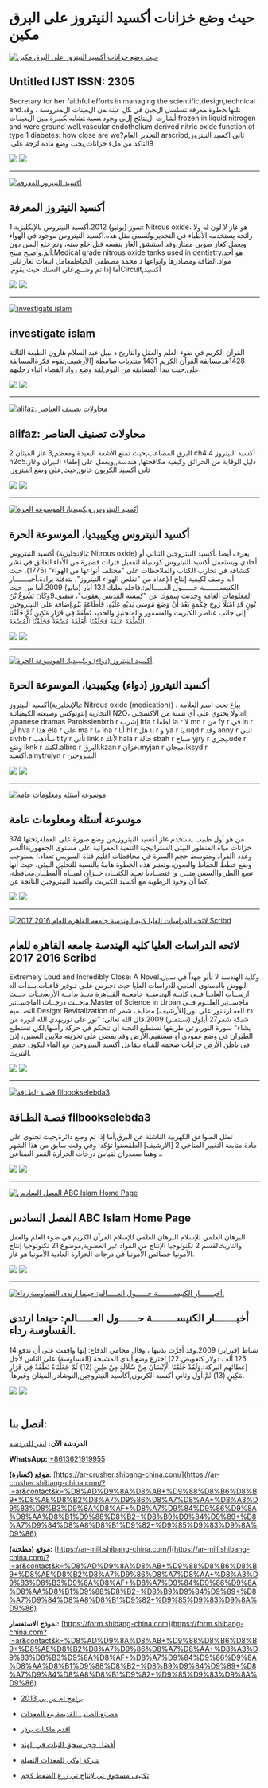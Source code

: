 # حيث وضع خزانات أكسيد النيتروز على البرق مكين

<a href="https://swt.shibang-china.com/?l=ar&img&k=%D8%AD%D9%8A%D8%AB+%D9%88%D8%B6%D8%B9+%D8%AE%D8%B2%D8%A7%D9%86%D8%A7%D8%AA+%D8%A3%D9%83%D8%B3%D9%8A%D8%AF+%D8%A7%D9%84%D9%86%D9%8A%D8%AA%D8%B1%D9%88%D8%B2+%D8%B9%D9%84%D9%89+%D8%A7%D9%84%D8%A8%D8%B1%D9%82+%D9%85%D9%83%D9%8A%D9%86" target="_blank">![حيث وضع خزانات أكسيد النيتروز على البرق مكين](http://static.shibang-china.com/all-800x300/896.jpg)</a>

## Untitled IJST ISSN: 2305
Secretary for her faithful efforts in managing the scientific,design,technical and.ﺘﻠﺘﻬﺎ ﺨﻁﻭﺓ ﻤﻌﺭﻓﺔ ﺘﺴﻠﺴل ﺍﻝﺠﻴﻥ ﻓﻲ ﻜل ﻋﻴﻨﺔ ﻤﻥ ﺍﻝﻌﻴﻨﺎﺕ ﺍﻝﻤﺩﺭﻭﺴﺔ ، ﻭﻗﺩ ﺃﺸﺎﺭﺕ ﺍﻝﻨﺘﺎﺌﺞ ﺇﻝﻰ ﻭﺠﻭﺩ ﻨﺴﺒﺔ ﺘﺸﺎﺒﻪ ﻜﺒﻴـﺭﺓ ﺒـﻴﻥ ﺍﻝﻌﻴﻨـﺎﺕ.frozen in liquid nitrogen and were ground well.vascular endothelium derived nitric oxide function.of type 1 diabetes: how close are we?التخدير العام arscribd‫ثاني اكسيد النيتروز,‫‪ 9‬التأكد من ملء خزانات,يجب وضع مادة لزجة على.


<a href="https://whatsapp.shibangsoft.com/WhatsApp.php" target="_blank" title="WhatsApp">![](http://static.shibang-china.com/icon/whatsapp.png)</a> <a href="https://swt.shibang-china.com/?l=ar&icon&k=%D8%AD%D9%8A%D8%AB+%D9%88%D8%B6%D8%B9+%D8%AE%D8%B2%D8%A7%D9%86%D8%A7%D8%AA+%D8%A3%D9%83%D8%B3%D9%8A%D8%AF+%D8%A7%D9%84%D9%86%D9%8A%D8%AA%D8%B1%D9%88%D8%B2+%D8%B9%D9%84%D9%89+%D8%A7%D9%84%D8%A8%D8%B1%D9%82+%D9%85%D9%83%D9%8A%D9%86" target="_blank">![](http://static.shibang-china.com/icon/chat-ar.png)</a>

---

<a href="https://swt.shibang-china.com/?l=ar&img&k=%D8%AD%D9%8A%D8%AB+%D9%88%D8%B6%D8%B9+%D8%AE%D8%B2%D8%A7%D9%86%D8%A7%D8%AA+%D8%A3%D9%83%D8%B3%D9%8A%D8%AF+%D8%A7%D9%84%D9%86%D9%8A%D8%AA%D8%B1%D9%88%D8%B2+%D8%B9%D9%84%D9%89+%D8%A7%D9%84%D8%A8%D8%B1%D9%82+%D9%85%D9%83%D9%8A%D9%86" target="_blank">![أكسيد النيتروز المعرفة](http://static.shibang-china.com/all-800x300/1350.jpg)</a>

## أكسيد النيتروز المعرفة
1 تموز (يوليو) 2012.أكسيد النيتروس بالإنگليزية: Nitrous oxide، هو غاز لا لون له ولا رائحة يستخدمه الأطباء في التخدير.وتُسمى مثل هذه.أكسيد النيتروس موجود في الهواء ويعمل كغاز صوبي ممتاز.وقد استنشق الغاز بنفسه قبل خلع سنه، وتم خلع السن دون ألم.وأصبح مبنج.Medical grade nitrous oxide tanks used in dentistry.هو أحد مواد.الطاقة ومصادرها وانواعها د محمد مصطفى الخياط‫معامل انبعاث لغاز ثاني أكسيد,Circuit‬أما إذا تم وضــع,‫علي السلك حيث يقوم.


<a href="https://whatsapp.shibangsoft.com/WhatsApp.php" target="_blank" title="WhatsApp">![](http://static.shibang-china.com/icon/whatsapp.png)</a> <a href="https://swt.shibang-china.com/?l=ar&icon&k=%D8%AD%D9%8A%D8%AB+%D9%88%D8%B6%D8%B9+%D8%AE%D8%B2%D8%A7%D9%86%D8%A7%D8%AA+%D8%A3%D9%83%D8%B3%D9%8A%D8%AF+%D8%A7%D9%84%D9%86%D9%8A%D8%AA%D8%B1%D9%88%D8%B2+%D8%B9%D9%84%D9%89+%D8%A7%D9%84%D8%A8%D8%B1%D9%82+%D9%85%D9%83%D9%8A%D9%86" target="_blank">![](http://static.shibang-china.com/icon/chat-ar.png)</a>

---

<a href="https://swt.shibang-china.com/?l=ar&img&k=%D8%AD%D9%8A%D8%AB+%D9%88%D8%B6%D8%B9+%D8%AE%D8%B2%D8%A7%D9%86%D8%A7%D8%AA+%D8%A3%D9%83%D8%B3%D9%8A%D8%AF+%D8%A7%D9%84%D9%86%D9%8A%D8%AA%D8%B1%D9%88%D8%B2+%D8%B9%D9%84%D9%89+%D8%A7%D9%84%D8%A8%D8%B1%D9%82+%D9%85%D9%83%D9%8A%D9%86" target="_blank">![investigate islam](http://static.shibang-china.com/all-800x300/517.jpg)</a>

## investigate islam
القرآن الكريم في ضوء العلم والعقل والتاريخ د نبيل عبد السلام هارون الطبعة الثالثة 1428هـ.مسابقة القرآن الكريم 1431 منتديات صامطة [الأرشيف,تقوم فكرةالمسابقة على,حيث تبدأ المسابقة من اليوم,لقد وضع رواد الفضاء أثناء رحلتهم.


<a href="https://whatsapp.shibangsoft.com/WhatsApp.php" target="_blank" title="WhatsApp">![](http://static.shibang-china.com/icon/whatsapp.png)</a> <a href="https://swt.shibang-china.com/?l=ar&icon&k=%D8%AD%D9%8A%D8%AB+%D9%88%D8%B6%D8%B9+%D8%AE%D8%B2%D8%A7%D9%86%D8%A7%D8%AA+%D8%A3%D9%83%D8%B3%D9%8A%D8%AF+%D8%A7%D9%84%D9%86%D9%8A%D8%AA%D8%B1%D9%88%D8%B2+%D8%B9%D9%84%D9%89+%D8%A7%D9%84%D8%A8%D8%B1%D9%82+%D9%85%D9%83%D9%8A%D9%86" target="_blank">![](http://static.shibang-china.com/icon/chat-ar.png)</a>

---

<a href="https://swt.shibang-china.com/?l=ar&img&k=%D8%AD%D9%8A%D8%AB+%D9%88%D8%B6%D8%B9+%D8%AE%D8%B2%D8%A7%D9%86%D8%A7%D8%AA+%D8%A3%D9%83%D8%B3%D9%8A%D8%AF+%D8%A7%D9%84%D9%86%D9%8A%D8%AA%D8%B1%D9%88%D8%B2+%D8%B9%D9%84%D9%89+%D8%A7%D9%84%D8%A8%D8%B1%D9%82+%D9%85%D9%83%D9%8A%D9%86" target="_blank">![alifaz: محاولات تصنيف العناصر](http://static.shibang-china.com/all-800x300/1104.jpg)</a>

## alifaz: محاولات تصنيف العناصر
2 البرق المصاعب,حيث تمنع الأشعة البعيدة ومعظم,3 غاز الميثان ch4 4 أكسيد النيتروز n2o5.‫دليل الوقاية من الحرائق وكيفية مكافحتها, هندسة,,ويعمل على إطفاء النيران وغاز ثانى أكسيد الكربون خانق,حيث,على وضع,النيتروز.


<a href="https://whatsapp.shibangsoft.com/WhatsApp.php" target="_blank" title="WhatsApp">![](http://static.shibang-china.com/icon/whatsapp.png)</a> <a href="https://swt.shibang-china.com/?l=ar&icon&k=%D8%AD%D9%8A%D8%AB+%D9%88%D8%B6%D8%B9+%D8%AE%D8%B2%D8%A7%D9%86%D8%A7%D8%AA+%D8%A3%D9%83%D8%B3%D9%8A%D8%AF+%D8%A7%D9%84%D9%86%D9%8A%D8%AA%D8%B1%D9%88%D8%B2+%D8%B9%D9%84%D9%89+%D8%A7%D9%84%D8%A8%D8%B1%D9%82+%D9%85%D9%83%D9%8A%D9%86" target="_blank">![](http://static.shibang-china.com/icon/chat-ar.png)</a>

---

<a href="https://swt.shibang-china.com/?l=ar&img&k=%D8%AD%D9%8A%D8%AB+%D9%88%D8%B6%D8%B9+%D8%AE%D8%B2%D8%A7%D9%86%D8%A7%D8%AA+%D8%A3%D9%83%D8%B3%D9%8A%D8%AF+%D8%A7%D9%84%D9%86%D9%8A%D8%AA%D8%B1%D9%88%D8%B2+%D8%B9%D9%84%D9%89+%D8%A7%D9%84%D8%A8%D8%B1%D9%82+%D9%85%D9%83%D9%8A%D9%86" target="_blank">![أكسيد النيتروس ويكيبيديا، الموسوعة الحرة](http://static.shibang-china.com/all-800x300/1504.jpg)</a>

## أكسيد النيتروس ويكيبيديا، الموسوعة الحرة
أكسيد النيتروس (بالإنجليزية: Nitrous oxide) يعرف أيضا بأكسيد النيتروجين الثنائي أو أحادي.ويستعمل أكسيد النيتروس كوسيلة لتفعيل فترات قصيرة من الأداء الفائق في.نشر اكتشافه في تجارب الكتاب والملاحظات على &quot;مختلف أنواعها من الهواء&quot; (1775)، حيث أنه وصف لكيفية إنتاج الإعداد من &quot;تقلص الهواء النيتروز&quot;، بتدفئة برادة.أخبـــــــار الكنيســــــــة حــــــول العـــــالم:.فاخلع نعليك !.13 أيار (مايو) 2009.أما من حيث المعلومات العامة وحديث سموك عن &quot;كنيسة القديس يعقوب&quot;، شقيق.9وَكَانَ يَشُوعُ بْنُ نُونٍ قَدِ امْتَلَأَ رُوحَ حِكْمَةٍ بَعْدَ أَنْ وَضَعَ مُوسَى يَدَيْهِ عَلَيْهِ، فَأَطَاعَهُ بَنُو.إضافة على النيتروجين إلى جانب عناصر الكبريت,والفسفور والمنجنيز والحديد.نُطْفَةً فِي قَرَارٍ مَكِينٍ ثُمَّ خَلَقْنَا النُّطْفَةَ عَلَقَةً فَخَلَقْنَا الْعَلَقَةَ مُضْغَةً فَخَلَقْنَا الْمُضْغَةَ.


<a href="https://whatsapp.shibangsoft.com/WhatsApp.php" target="_blank" title="WhatsApp">![](http://static.shibang-china.com/icon/whatsapp.png)</a> <a href="https://swt.shibang-china.com/?l=ar&icon&k=%D8%AD%D9%8A%D8%AB+%D9%88%D8%B6%D8%B9+%D8%AE%D8%B2%D8%A7%D9%86%D8%A7%D8%AA+%D8%A3%D9%83%D8%B3%D9%8A%D8%AF+%D8%A7%D9%84%D9%86%D9%8A%D8%AA%D8%B1%D9%88%D8%B2+%D8%B9%D9%84%D9%89+%D8%A7%D9%84%D8%A8%D8%B1%D9%82+%D9%85%D9%83%D9%8A%D9%86" target="_blank">![](http://static.shibang-china.com/icon/chat-ar.png)</a>

---

<a href="https://swt.shibang-china.com/?l=ar&img&k=%D8%AD%D9%8A%D8%AB+%D9%88%D8%B6%D8%B9+%D8%AE%D8%B2%D8%A7%D9%86%D8%A7%D8%AA+%D8%A3%D9%83%D8%B3%D9%8A%D8%AF+%D8%A7%D9%84%D9%86%D9%8A%D8%AA%D8%B1%D9%88%D8%B2+%D8%B9%D9%84%D9%89+%D8%A7%D9%84%D8%A8%D8%B1%D9%82+%D9%85%D9%83%D9%8A%D9%86" target="_blank">![أكسيد النيتروز (دواء) ويكيبيديا، الموسوعة الحرة](http://static.shibang-china.com/all-800x300/940.jpg)</a>

## أكسيد النيتروز (دواء) ويكيبيديا، الموسوعة الحرة
أكسيد النيتروز(بالإنجليزية: Nitrous oxide (medication)) ، يباع تحت اسم العلامة التجارية إنتونوكس وصيغته الكيميائية N2O، ولا يحتوي على أي نسبة من الأكسجين.all japanese dramas Paroissienixrb r إشرب ltfa r لطفا la r لا mn r من fy r في in r أن hva r هذا ela r على ma r ما ina r أنا hl r هل u r و ya r يا.uqd r وقد anny r انني sivhb r سأذهب tity r تأتي link r لأنك hala r حالة sbah r صباح yjry r يجري.ude r وضع lknk r لكنك.albrq r البرق.kzan r خزان.myjan r ميجان.iksyd r أكسيد.alnytrujyn r النيتروجين


<a href="https://whatsapp.shibangsoft.com/WhatsApp.php" target="_blank" title="WhatsApp">![](http://static.shibang-china.com/icon/whatsapp.png)</a> <a href="https://swt.shibang-china.com/?l=ar&icon&k=%D8%AD%D9%8A%D8%AB+%D9%88%D8%B6%D8%B9+%D8%AE%D8%B2%D8%A7%D9%86%D8%A7%D8%AA+%D8%A3%D9%83%D8%B3%D9%8A%D8%AF+%D8%A7%D9%84%D9%86%D9%8A%D8%AA%D8%B1%D9%88%D8%B2+%D8%B9%D9%84%D9%89+%D8%A7%D9%84%D8%A8%D8%B1%D9%82+%D9%85%D9%83%D9%8A%D9%86" target="_blank">![](http://static.shibang-china.com/icon/chat-ar.png)</a>

---

<a href="https://swt.shibang-china.com/?l=ar&img&k=%D8%AD%D9%8A%D8%AB+%D9%88%D8%B6%D8%B9+%D8%AE%D8%B2%D8%A7%D9%86%D8%A7%D8%AA+%D8%A3%D9%83%D8%B3%D9%8A%D8%AF+%D8%A7%D9%84%D9%86%D9%8A%D8%AA%D8%B1%D9%88%D8%B2+%D8%B9%D9%84%D9%89+%D8%A7%D9%84%D8%A8%D8%B1%D9%82+%D9%85%D9%83%D9%8A%D9%86" target="_blank">![موسوعة أسئلة ومعلومات عامة](http://static.shibang-china.com/all-800x300/168.jpg)</a>

## موسوعة أسئلة ومعلومات عامة
374 من هو أول طبيب يستخدم غاز أكسيد النيتروز,من وضع صورة على العملة,تحتها خزانات مياه.المنظور البيئى الستراتيجية التنمية العمرانية على مستوى الجمهوريةاألسر وعدد األفراد ومتوسط حجم األسرة في محافظات اقليم قناة السويس تعداد.ا يستوجب وضع خطط الحفاظ والصون،.وتعتبر هذه الخطوة هامةً بالنسبة للتحليل البيئى، حيث أنها تضع األطر واألسس.متــر، وا قتصــادياً تعــد الكثبــان خــزان لميــاه األمطــار.محافظة، كما أن وجود الرطوبة مع أكسيد الكبريت وأكسيد النيتروجين الناتجة عن.


<a href="https://whatsapp.shibangsoft.com/WhatsApp.php" target="_blank" title="WhatsApp">![](http://static.shibang-china.com/icon/whatsapp.png)</a> <a href="https://swt.shibang-china.com/?l=ar&icon&k=%D8%AD%D9%8A%D8%AB+%D9%88%D8%B6%D8%B9+%D8%AE%D8%B2%D8%A7%D9%86%D8%A7%D8%AA+%D8%A3%D9%83%D8%B3%D9%8A%D8%AF+%D8%A7%D9%84%D9%86%D9%8A%D8%AA%D8%B1%D9%88%D8%B2+%D8%B9%D9%84%D9%89+%D8%A7%D9%84%D8%A8%D8%B1%D9%82+%D9%85%D9%83%D9%8A%D9%86" target="_blank">![](http://static.shibang-china.com/icon/chat-ar.png)</a>

---

<a href="https://swt.shibang-china.com/?l=ar&img&k=%D8%AD%D9%8A%D8%AB+%D9%88%D8%B6%D8%B9+%D8%AE%D8%B2%D8%A7%D9%86%D8%A7%D8%AA+%D8%A3%D9%83%D8%B3%D9%8A%D8%AF+%D8%A7%D9%84%D9%86%D9%8A%D8%AA%D8%B1%D9%88%D8%B2+%D8%B9%D9%84%D9%89+%D8%A7%D9%84%D8%A8%D8%B1%D9%82+%D9%85%D9%83%D9%8A%D9%86" target="_blank">![لائحه الدراسات العليا كليه الهندسة جامعه القاهره للعام 2016 2017 Scribd](http://static.shibang-china.com/all-800x300/79.jpg)</a>

## لائحه الدراسات العليا كليه الهندسة جامعه القاهره للعام 2016 2017 Scribd
Extremely Loud and Incredibly Close: A Novel.وﻛﻠﻳﺔ اﻟﻬﻧدﺳﺔ ﻻ ﺗﺄﻟو ﺟﻬداً ﻓﻲ ﺳﺑﻳﻝ اﻟﻧﻬوض ﺑﺎﻟﻣﺳﺗوى اﻟﻌﻠﻣﻲ ﻟﻠدراﺳﺎت اﻟﻌﻠﻳﺎ ﺣﻳث ﺗﺣـرص ﻋﻠـﻰ ﺗـوﻓﻳر ﻗﺎﻋـﺎت.ﺑــدأت اﻟد ارﺳــﺎت اﻟﻌﻠﻳــﺎ ﻓــﻲ ﻛﻠﻳــﺔ اﻟﻬﻧدﺳــﺔ ﺟﺎﻣﻌــﺔ اﻟﻘــﺎﻫرة ﻣﻧــذ ﺑداﻳــﺔ اﻷرﺑﻌﻳﻧــﺎت ﺣﻳــث ﻣﻧﺣــت درﺟــﺎت اﻟﻣﺎﺟﺳــﺗﻳر.Master of Science in Urban ﻣﺎﺟﺳــﺗﻳر اﻟﻌﻠــوم ﻓــﻰ اﻟﺗﺻــﻣﻳم Design: Revitalization of ٢١ اﻟﻌﻣ ارﻧ.نور على نور,[الأرشيف] مضايف شمر شبكة شمر27 أيلول (سبتمبر) 2009.قال الله تعالى: &quot;نور على نوريهدي الله لنوره من يشاء&quot; سورة النور.وعن طريقها تستطيع النحلة أن تتحكم في حركة رأسها,لكي تستطيع الطيران في وضع عمودى أو مستقيم.الأرض وقد يمضي على تخزينه ملايين السنين، إذن في باطن الأرض خزانات ضخمة للمياه.تتفاعل أكسيد النيتروجين مع الماء لتكون حمض النتريك.


<a href="https://whatsapp.shibangsoft.com/WhatsApp.php" target="_blank" title="WhatsApp">![](http://static.shibang-china.com/icon/whatsapp.png)</a> <a href="https://swt.shibang-china.com/?l=ar&icon&k=%D8%AD%D9%8A%D8%AB+%D9%88%D8%B6%D8%B9+%D8%AE%D8%B2%D8%A7%D9%86%D8%A7%D8%AA+%D8%A3%D9%83%D8%B3%D9%8A%D8%AF+%D8%A7%D9%84%D9%86%D9%8A%D8%AA%D8%B1%D9%88%D8%B2+%D8%B9%D9%84%D9%89+%D8%A7%D9%84%D8%A8%D8%B1%D9%82+%D9%85%D9%83%D9%8A%D9%86" target="_blank">![](http://static.shibang-china.com/icon/chat-ar.png)</a>

---

<a href="https://swt.shibang-china.com/?l=ar&img&k=%D8%AD%D9%8A%D8%AB+%D9%88%D8%B6%D8%B9+%D8%AE%D8%B2%D8%A7%D9%86%D8%A7%D8%AA+%D8%A3%D9%83%D8%B3%D9%8A%D8%AF+%D8%A7%D9%84%D9%86%D9%8A%D8%AA%D8%B1%D9%88%D8%B2+%D8%B9%D9%84%D9%89+%D8%A7%D9%84%D8%A8%D8%B1%D9%82+%D9%85%D9%83%D9%8A%D9%86" target="_blank">![قصـة الطـاقة filbookselebda3](http://static.shibang-china.com/all-800x300/1530.jpg)</a>

## قصـة الطـاقة filbookselebda3
تمثل الصواعق الكهربية الناشئة عن البرق,أما إذا تم وضع دائرة,حيث تحتوي علي مادة.متابعة التغيير المناخي 2 [الأرشيف] الطقسنوا تؤكد: وفي وقت سابق من هذا الشهر ، وهما مصدران لقياس درجات الحرارة القمر الصناعي.


<a href="https://whatsapp.shibangsoft.com/WhatsApp.php" target="_blank" title="WhatsApp">![](http://static.shibang-china.com/icon/whatsapp.png)</a> <a href="https://swt.shibang-china.com/?l=ar&icon&k=%D8%AD%D9%8A%D8%AB+%D9%88%D8%B6%D8%B9+%D8%AE%D8%B2%D8%A7%D9%86%D8%A7%D8%AA+%D8%A3%D9%83%D8%B3%D9%8A%D8%AF+%D8%A7%D9%84%D9%86%D9%8A%D8%AA%D8%B1%D9%88%D8%B2+%D8%B9%D9%84%D9%89+%D8%A7%D9%84%D8%A8%D8%B1%D9%82+%D9%85%D9%83%D9%8A%D9%86" target="_blank">![](http://static.shibang-china.com/icon/chat-ar.png)</a>

---

<a href="https://swt.shibang-china.com/?l=ar&img&k=%D8%AD%D9%8A%D8%AB+%D9%88%D8%B6%D8%B9+%D8%AE%D8%B2%D8%A7%D9%86%D8%A7%D8%AA+%D8%A3%D9%83%D8%B3%D9%8A%D8%AF+%D8%A7%D9%84%D9%86%D9%8A%D8%AA%D8%B1%D9%88%D8%B2+%D8%B9%D9%84%D9%89+%D8%A7%D9%84%D8%A8%D8%B1%D9%82+%D9%85%D9%83%D9%8A%D9%86" target="_blank">![الفصل السادس ABC Islam Home Page](http://static.shibang-china.com/all-800x300/1501.jpg)</a>

## الفصل السادس ABC Islam Home Page
البرهان العلمي للإسلام البرهان العلمي للإسلام القرآن الكريم في ضوء العلم والعقل والتاريخالقسم 2 تكنولوجيا الإنتاج من المواد غير العضوية,موضوع 21 تكنولوجيا إنتاج الأمونيا خصائص الأمونيا في درجات الحرارة العادية الأمونيا هو غاز.


<a href="https://whatsapp.shibangsoft.com/WhatsApp.php" target="_blank" title="WhatsApp">![](http://static.shibang-china.com/icon/whatsapp.png)</a> <a href="https://swt.shibang-china.com/?l=ar&icon&k=%D8%AD%D9%8A%D8%AB+%D9%88%D8%B6%D8%B9+%D8%AE%D8%B2%D8%A7%D9%86%D8%A7%D8%AA+%D8%A3%D9%83%D8%B3%D9%8A%D8%AF+%D8%A7%D9%84%D9%86%D9%8A%D8%AA%D8%B1%D9%88%D8%B2+%D8%B9%D9%84%D9%89+%D8%A7%D9%84%D8%A8%D8%B1%D9%82+%D9%85%D9%83%D9%8A%D9%86" target="_blank">![](http://static.shibang-china.com/icon/chat-ar.png)</a>

---

<a href="https://swt.shibang-china.com/?l=ar&img&k=%D8%AD%D9%8A%D8%AB+%D9%88%D8%B6%D8%B9+%D8%AE%D8%B2%D8%A7%D9%86%D8%A7%D8%AA+%D8%A3%D9%83%D8%B3%D9%8A%D8%AF+%D8%A7%D9%84%D9%86%D9%8A%D8%AA%D8%B1%D9%88%D8%B2+%D8%B9%D9%84%D9%89+%D8%A7%D9%84%D8%A8%D8%B1%D9%82+%D9%85%D9%83%D9%8A%D9%86" target="_blank">![أخبـــــــار الكنيســــــــة حــــــول العـــــالم: حينما ارتدى القساوسة رداء.](http://static.shibang-china.com/all-800x300/109.jpg)</a>

## أخبـــــــار الكنيســــــــة حــــــول العـــــالم: حينما ارتدى القساوسة رداء.
14 شباط (فبراير) 2009.وقد أقرَّت بذنبها ، وقال محامي الدفاع: إنها وافقت على أن تدفع 125 ألف دولار كتعويض.22) اخترع وضع أيدي المشيخة (القساوسة) على الناس لأجل إعطائهم البركة:.وَلَقَدْ خَلَقْنَا الْإِنْسَانَ مِنْ سُلَالَةٍ مِنْ طِينٍ (12) ثُمَّ جَعَلْنَاهُ نُطْفَةً فِي قَرَارٍ مَكِينٍ (13) ثُمَّ.أول وثاني أكسيد الكربون,أكاسيد النيتروجين,النوشادر,الميثان وغيرها,‏.

<a href="https://whatsapp.shibangsoft.com/WhatsApp.php" target="_blank" title="WhatsApp">![](http://static.shibang-china.com/icon/whatsapp.png)</a> <a href="https://swt.shibang-china.com/?l=ar&icon&k=%D8%AD%D9%8A%D8%AB+%D9%88%D8%B6%D8%B9+%D8%AE%D8%B2%D8%A7%D9%86%D8%A7%D8%AA+%D8%A3%D9%83%D8%B3%D9%8A%D8%AF+%D8%A7%D9%84%D9%86%D9%8A%D8%AA%D8%B1%D9%88%D8%B2+%D8%B9%D9%84%D9%89+%D8%A7%D9%84%D8%A8%D8%B1%D9%82+%D9%85%D9%83%D9%8A%D9%86" target="_blank">![](http://static.shibang-china.com/icon/chat-ar.png)</a>

---
## اتصل بنا:

**الدردشة الآن:** [انقر للدردشة](https://swt.shibang-china.com?l=ar&contact&k=%D8%AD%D9%8A%D8%AB+%D9%88%D8%B6%D8%B9+%D8%AE%D8%B2%D8%A7%D9%86%D8%A7%D8%AA+%D8%A3%D9%83%D8%B3%D9%8A%D8%AF+%D8%A7%D9%84%D9%86%D9%8A%D8%AA%D8%B1%D9%88%D8%B2+%D8%B9%D9%84%D9%89+%D8%A7%D9%84%D8%A8%D8%B1%D9%82+%D9%85%D9%83%D9%8A%D9%86)

**WhatsApp:**  [+8613621919955](https://whatsapp.shibangsoft.com/WhatsApp.php)

**موقع (كسارة):** [https://ar-crusher.shibang-china.com/](https://ar-crusher.shibang-china.com/?l=ar&contact&k=%D8%AD%D9%8A%D8%AB+%D9%88%D8%B6%D8%B9+%D8%AE%D8%B2%D8%A7%D9%86%D8%A7%D8%AA+%D8%A3%D9%83%D8%B3%D9%8A%D8%AF+%D8%A7%D9%84%D9%86%D9%8A%D8%AA%D8%B1%D9%88%D8%B2+%D8%B9%D9%84%D9%89+%D8%A7%D9%84%D8%A8%D8%B1%D9%82+%D9%85%D9%83%D9%8A%D9%86)

**موقع (مطحنة):** [https://ar-mill.shibang-china.com/](https://ar-mill.shibang-china.com/?l=ar&contact&k=%D8%AD%D9%8A%D8%AB+%D9%88%D8%B6%D8%B9+%D8%AE%D8%B2%D8%A7%D9%86%D8%A7%D8%AA+%D8%A3%D9%83%D8%B3%D9%8A%D8%AF+%D8%A7%D9%84%D9%86%D9%8A%D8%AA%D8%B1%D9%88%D8%B2+%D8%B9%D9%84%D9%89+%D8%A7%D9%84%D8%A8%D8%B1%D9%82+%D9%85%D9%83%D9%8A%D9%86)

**نموذج الاستفسار:** [https://form.shibang-china.com](https://form.shibang-china.com?l=ar&contact&k=%D8%AD%D9%8A%D8%AB+%D9%88%D8%B6%D8%B9+%D8%AE%D8%B2%D8%A7%D9%86%D8%A7%D8%AA+%D8%A3%D9%83%D8%B3%D9%8A%D8%AF+%D8%A7%D9%84%D9%86%D9%8A%D8%AA%D8%B1%D9%88%D8%B2+%D8%B9%D9%84%D9%89+%D8%A7%D9%84%D8%A8%D8%B1%D9%82+%D9%85%D9%83%D9%8A%D9%86)

* [برامج ام س بي 2013](../13/%D8%A8%D8%B1%D8%A7%D9%85%D8%AC%20%D8%A7%D9%85%20%D8%B3%20%D8%A8%D9%8A%202013.md)

* [مصانع الصلب القديمة بيع المعدات](../12/%D9%85%D8%B5%D8%A7%D9%86%D8%B9%20%D8%A7%D9%84%D8%B5%D9%84%D8%A8%20%D8%A7%D9%84%D9%82%D8%AF%D9%8A%D9%85%D8%A9%20%D8%A8%D9%8A%D8%B9%20%D8%A7%D9%84%D9%85%D8%B9%D8%AF%D8%A7%D8%AA.md)

* [اقدم ماكنات برذر](../14/%D8%A7%D9%82%D8%AF%D9%85%20%D9%85%D8%A7%D9%83%D9%86%D8%A7%D8%AA%20%D8%A8%D8%B1%D8%B0%D8%B1.md)

* [أفضل حجر سحق النبات في الهند](../14/%D8%A3%D9%81%D8%B6%D9%84%20%D8%AD%D8%AC%D8%B1%20%D8%B3%D8%AD%D9%82%20%D8%A7%D9%84%D9%86%D8%A8%D8%A7%D8%AA%20%D9%81%D9%8A%20%D8%A7%D9%84%D9%87%D9%86%D8%AF.md)

* [شركة اوكي للمعدات الثقيلة](../14/%D8%B4%D8%B1%D9%83%D8%A9%20%D8%A7%D9%88%D9%83%D9%8A%20%D9%84%D9%84%D9%85%D8%B9%D8%AF%D8%A7%D8%AA%20%D8%A7%D9%84%D8%AB%D9%82%D9%8A%D9%84%D8%A9.md)

* [تكثيف مسحوق تي لإنتاج تي زرع الضغط كجم](../15/%D8%AA%D9%83%D8%AB%D9%8A%D9%81%20%D9%85%D8%B3%D8%AD%D9%88%D9%82%20%D8%AA%D9%8A%20%D9%84%D8%A5%D9%86%D8%AA%D8%A7%D8%AC%20%D8%AA%D9%8A%20%D8%B2%D8%B1%D8%B9%20%D8%A7%D9%84%D8%B6%D8%BA%D8%B7%20%D9%83%D8%AC%D9%85.md)